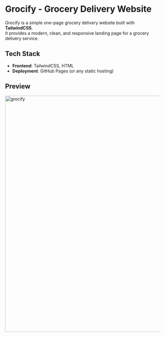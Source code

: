 # Grocify - Grocery Delivery Website

Grocify is a simple one-page grocery delivery website built with **TailwindCSS**.  
It provides a modern, clean, and responsive landing page for a grocery delivery service.

## Tech Stack
- **Frontend**: TailwindCSS, HTML  
- **Deployment**: GitHub Pages (or any static hosting)

## Preview
<img width="1366" height="768" alt="grocify" src="https://github.com/user-attachments/assets/a7d6eecb-a2f5-4c49-a943-4ce9d25e7417" />
